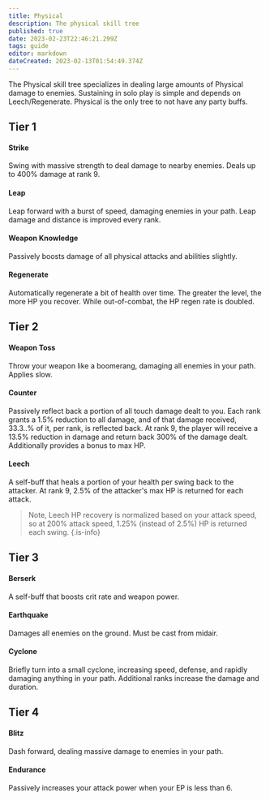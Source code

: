 ```yaml
---
title: Physical
description: The physical skill tree
published: true
date: 2023-02-23T22:46:21.299Z
tags: guide
editor: markdown
dateCreated: 2023-02-13T01:54:49.374Z
---
```


The Physical skill tree specializes in dealing large amounts of Physical damage to enemies. Sustaining in solo play is simple and depends on Leech/Regenerate. Physical is the only tree to not have any party buffs.

## Tier 1

#### **Strike**

Swing with massive strength to deal damage to nearby enemies. Deals up to 400% damage at rank 9.

#### **Leap**

Leap forward with a burst of speed, damaging enemies in your path. Leap damage and distance is improved every rank.

#### **Weapon Knowledge**

Passively boosts damage of all physical attacks and abilities slightly.

#### **Regenerate**

Automatically regenerate a bit of health over time. The greater the level, the more HP you recover. While out-of-combat, the HP regen rate is doubled.

## Tier 2

#### **Weapon Toss**

Throw your weapon like a boomerang, damaging all enemies in your path. Applies slow.

#### **Counter**

Passively reflect back a portion of all touch damage dealt to you. Each rank grants a 1.5% reduction to all damage, and of that damage received, 33.3..% of it, per rank, is reflected back. At rank 9, the player will receive a 13.5% reduction in damage and return back 300% of the damage dealt. Additionally provides a bonus to max HP.

#### **Leech**

A self-buff that heals a portion of your health per swing back to the attacker. At rank 9, 2.5% of the attacker's max HP is returned for each attack. 

> Note, Leech HP recovery is normalized based on your attack speed, so at 200% attack speed, 1.25% (instead of 2.5%) HP is returned each swing.
{.is-info}

## Tier 3

#### **Berserk**

A self-buff that boosts crit rate and weapon power.

#### **Earthquake**

Damages all enemies on the ground. Must be cast from midair.

#### **Cyclone**

Briefly turn into a small cyclone, increasing speed, defense, and rapidly damaging anything in your path. Additional ranks increase the damage and duration.

## Tier 4

#### **Blitz**

Dash forward, dealing massive damage to enemies in your path.

#### **Endurance**

Passively increases your attack power when your EP is less than 6.